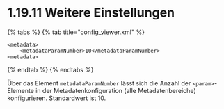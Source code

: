 # 1.19.11 Weitere Einstellungen

{% tabs %}
{% tab title="config_viewer.xml" %}
```markup
<metadata>
    <metadataParamNumber>10</metadataParamNumber>
<metadata>
```
{% endtab %}
{% endtabs %}

Über das Element `metadataParamNumber` lässt sich die Anzahl der `<param>`-Elemente in der Metadatenkonfiguration (alle Metadatenbereiche) konfigurieren. Standardwert ist 10.
